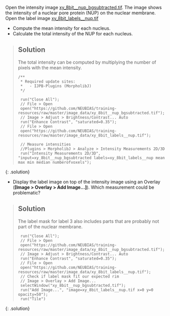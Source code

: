 Open the intensity image 
[xy_8bit__nup_bgsubtracted.tif](https://github.com/NEUBIAS/training-resources/raw/master/image_data/xy_8bit__nup_bgsubtracted.tif). The image
shows the intensity of a nuclear pore protein (NUP) on the nuclear membrane. Open the label image [xy_8bit_labels__nup.tif](https://github.com/NEUBIAS/training-resources/raw/master/image_data/xy_8bit_labels__nup.tif)

- Compute the mean intensity for each nucleus.
- Calculate the total intensity of the NUP for each nucleus.


> ## Solution
> The total intensity can be computed by multiplying the number of pixels with the mean intensity.
> ```
> /**
>  * Required update sites: 
>  *   - IJPB-Plugins (MorpholibJ)
>  */
>
>  run("Close All");
>  // File > Open
>  open("https://github.com/NEUBIAS/training-resources/raw/master/image_data/xy_8bit__nup_bgsubtracted.tif");
>  // Image > Adjust > Brightness/Contrast... Auto
>  run("Enhance Contrast", "saturated=0.35");
>  // File > Open
>  open("https://github.com/NEUBIAS/training-resources/raw/master/image_data/xy_8bit_labels__nup.tif");
>
>  // Measure intensities
>  //Plugins > MorpholibJ > Analyze > Intensity Measurements 2D/3D
>  run("Intensity Measurements 2D/3D", "input=xy_8bit__nup_bgsubtracted labels=xy_8bit_labels__nup mean max min median numberofvoxels");
> ```
{: .solution}

 - Display the label image on top of the intensity image using an Overlay (**[Image > Overlay > Add Image...]**). 
Which measurement could be problematic?

> ## Solution
> The label mask for label 3 also includes parts that are probably not part of the nuclear membrane. 
> ```
>  run("Close All");
>  // File > Open
>  open("https://github.com/NEUBIAS/training-resources/raw/master/image_data/xy_8bit__nup_bgsubtracted.tif");
>  // Image > Adjust > Brightness/Contrast... Auto
>  run("Enhance Contrast", "saturated=0.35");
>  // File > Open
>  open("https://github.com/NEUBIAS/training-resources/raw/master/image_data/xy_8bit_labels__nup.tif");
>  // Check if label mask fit our expected rim
>  // Image > Overlay > Add Image...
>  selectWindow("xy_8bit__nup_bgsubtracted.tif");
>  run("Add Image...", "image=xy_8bit_labels__nup.tif x=0 y=0 opacity=50");
>  run("Tile")
>```
{: .solution}
